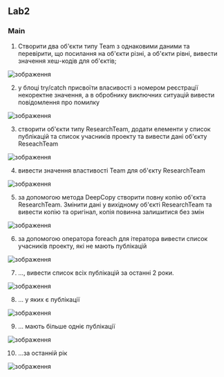 ## Lab2

### Main

1. Створити два об'єкти типу Team з однаковими даними та перевірити, що посилання на об'єкти різні, а об'єкти рівні, вивести значення хеш-кодів для об'єктів;

![зображення](https://user-images.githubusercontent.com/116971836/225549545-ed7b40ae-3f01-4d56-bcfe-866b2bf41b64.png)

2. у блоці try/catch присвоїти власивості з номером реєстрації некоректне значення, а в обробнику виключних ситуацій вивести повідомлення про помилку

![зображення](https://user-images.githubusercontent.com/116971836/225549685-973c1787-c2d9-49a2-9a3c-cb40a717f20b.png)

3. створити об'єкти типу ResearchTeam, додати елементи у список публікацій та список учасників проекту та вивести дані об'єкту ReseachTeam

![зображення](https://user-images.githubusercontent.com/116971836/225550389-9d1d7527-7505-475d-b31e-4020936e6206.png)

4. вивести значення властивості Team для об'єкту ResearchTeam

![зображення](https://user-images.githubusercontent.com/116971836/225550684-4b92df1f-5317-4dd1-b929-84747ab9da4c.png)

5. за допомогою метода DeepCopy створити повну копію об'єкта ResearchTeam. Змінити дані у вихідному об'єкті ResearchTeam та вивести копію та оригінал, копія повинна залишитися без змін

![зображення](https://user-images.githubusercontent.com/116971836/225550533-17b671ec-ca64-4fc5-bbc8-8b894c8121a7.png)


6. за допомогою оператора foreach для ітератора  вивести список учасників проекту, які не мають публікацій

![зображення](https://user-images.githubusercontent.com/116971836/225550761-1a4618fd-d717-451b-b79a-fbb4e6ba0fe1.png)


7. ..., вивести список всіх публікацій за останні 2 роки.

![зображення](https://user-images.githubusercontent.com/116971836/225550809-5b310c9b-f0d3-4b77-8a9a-584256dc614a.png)

8. ... у яких є публікації

![зображення](https://user-images.githubusercontent.com/116971836/225551035-3b5d8f75-fc47-4f8c-8b59-385c34291779.png)

9. ... мають більше одніє публікації

![зображення](https://user-images.githubusercontent.com/116971836/225551694-5144ccf8-26c2-4493-a9d9-0fff659c776b.png)

10. ...за останній рік

![зображення](https://user-images.githubusercontent.com/116971836/225551139-60070a36-c467-4c9f-a167-a5787c0e5033.png)
